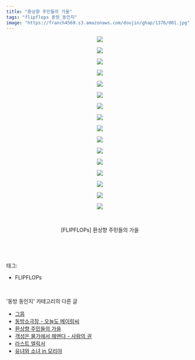 ```yaml
---
title: "환상향 주민들의 가을"
tags: "flipflops 동방_동인지"
image: "https://franch4569.s3.amazonaws.com/doujin/ghap/1376/001.jpg"
---
```

<div class="article">
<p style="text-align: center; clear: none; float: none;"><img src="{{ site.imgserver2 }}/ghap/1376/001.jpg"/></p>
<p style="text-align: center; clear: none; float: none;"><img src="{{ site.imgserver2 }}/ghap/1376/002.jpg"/></p>
<p style="text-align: center; clear: none; float: none;"><img src="{{ site.imgserver2 }}/ghap/1376/003.jpg"/></p>
<p style="text-align: center; clear: none; float: none;"><img src="{{ site.imgserver2 }}/ghap/1376/004.jpg"/></p>
<p style="text-align: center; clear: none; float: none;"><img src="{{ site.imgserver2 }}/ghap/1376/005.jpg"/></p>
<p style="text-align: center; clear: none; float: none;"><img src="{{ site.imgserver2 }}/ghap/1376/006.jpg"/></p>
<p style="text-align: center; clear: none; float: none;"><img src="{{ site.imgserver2 }}/ghap/1376/007.jpg"/></p>
<p style="text-align: center; clear: none; float: none;"><img src="{{ site.imgserver2 }}/ghap/1376/008.jpg"/></p>
<p style="text-align: center; clear: none; float: none;"><img src="{{ site.imgserver2 }}/ghap/1376/009.jpg"/></p>
<p style="text-align: center; clear: none; float: none;"><img src="{{ site.imgserver2 }}/ghap/1376/010.jpg"/></p>
<p style="text-align: center; clear: none; float: none;"><img src="{{ site.imgserver2 }}/ghap/1376/011.jpg"/></p>
<p style="text-align: center; clear: none; float: none;"><img src="{{ site.imgserver2 }}/ghap/1376/012.jpg"/></p>
<p style="text-align: center; clear: none; float: none;"><img src="{{ site.imgserver2 }}/ghap/1376/013.jpg"/></p>
<p style="text-align: center; clear: none; float: none;"><img src="{{ site.imgserver2 }}/ghap/1376/014.jpg"/></p>
<p style="text-align: center; clear: none; float: none;"><img src="{{ site.imgserver2 }}/ghap/1376/015.jpg"/></p>
<p style="text-align: center; clear: none; float: none;"><img src="{{ site.imgserver2 }}/ghap/1376/016.jpg"/></p>
<p style="text-align: center; clear: none; float: none;"><br/></p>
<p style="text-align: center; clear: none; float: none;">[FLIPFLOPs] 환상향 주민들의 가을</p>
<p><br/></p>
</div><br/>
<div class="tagTrail">
<p>태그: </p>
<ul>
<li>FLIPFLOPs</li>
</ul>
</div><br/>
<div class="another">
<p>'동방 동인지' 카테고리의 다른 글</p>
<ul>
<li><a href="/ghap_1378">그믐</a></li>
<li><a href="/ghap_1377">동방소극장 - 오늘도 메이링씨</a></li>
<li><a href="/ghap_1376">환상향 주민들의 가을</a></li>
<li><a href="/ghap_1375">객성은 물가에서 헤맨다 - 사람의 권</a></li>
<li><a href="/ghap_1374">라스트 엘릭서</a></li>
<li><a href="/ghap_1373">유녀와 소녀 in 모리야</a></li>
</ul>
</div><br/>
<div class="cb_module cb_fluid">
<div class="cb_wrt cb_profile">
</div><!-- commentList close -->
</div><br/>
